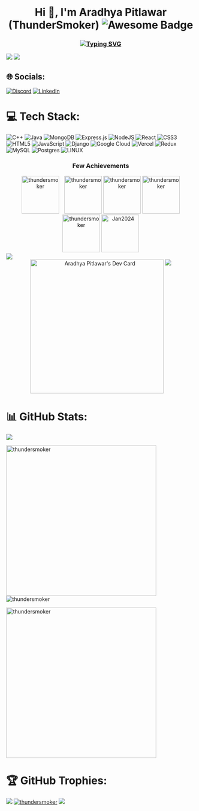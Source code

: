 
<h1 align="center">Hi 👋, I'm Aradhya Pitlawar (ThunderSmoker)  <img src="https://cdn.rawgit.com/sindresorhus/awesome/d7305f38d29fed78fa85652e3a63e154dd8e8829/media/badge.svg" alt="Awesome Badge"/></h1>
<h3 align="center"><a href="https://git.io/typing-svg"><img src="https://readme-typing-svg.demolab.com?font=Fira+Code&duration=2500&pause=1000&center=true&width=435&lines=Competitive+Programming+%F0%9F%A7%91%E2%80%8D%F0%9F%92%BB;Cloud+Computing+%F0%9F%8C%90;DevOps+%F0%9F%97%84%EF%B8%8F;Software_Development+%F0%9F%97%84%EF%B8%8F" alt="Typing SVG" /></a></h3>


<img src = "https://user-images.githubusercontent.com/74038190/225813708-98b745f2-7d22-48cf-9150-083f1b00d6c9.gif">
<img src = "https://user-images.githubusercontent.com/73097560/115834477-dbab4500-a447-11eb-908a-139a6edaec5c.gif">

## 🌐 Socials:
[![Discord](https://img.shields.io/badge/Discord-%237289DA.svg?logo=discord&logoColor=white)](https://discord.gg/693842931311968318) [![LinkedIn](https://img.shields.io/badge/LinkedIn-%230077B5.svg?logo=linkedin&logoColor=white)](https://linkedin.com/in/https://www.linkedin.com/in/aradhya-pitlawar-a09aa622a) 

# 💻 Tech Stack:
![C++](https://img.shields.io/badge/c++-%2300599C.svg?style=for-the-badge&logo=c%2B%2B&logoColor=white) ![Java](https://img.shields.io/badge/java-%23ED8B00.svg?style=for-the-badge&logo=java&logoColor=white) ![MongoDB](https://img.shields.io/badge/MongoDB-%234ea94b.svg?style=for-the-badge&logo=mongodb&logoColor=white) ![Express.js](https://img.shields.io/badge/express.js-%23404d59.svg?style=for-the-badge&logo=express&logoColor=%2361DAFB) ![NodeJS](https://img.shields.io/badge/node.js-6DA55F?style=for-the-badge&logo=node.js&logoColor=white) ![React](https://img.shields.io/badge/react-%2320232a.svg?style=for-the-badge&logo=react&logoColor=%2361DAFB) ![CSS3](https://img.shields.io/badge/css3-%231572B6.svg?style=for-the-badge&logo=css3&logoColor=white) ![HTML5](https://img.shields.io/badge/html5-%23E34F26.svg?style=for-the-badge&logo=html5&logoColor=white) ![JavaScript](https://img.shields.io/badge/javascript-%23323330.svg?style=for-the-badge&logo=javascript&logoColor=%23F7DF1E) ![Django](https://img.shields.io/badge/django-%23092E20.svg?style=for-the-badge&logo=django&logoColor=white) ![Google Cloud](https://img.shields.io/badge/Google%20Cloud-%234285F4.svg?style=for-the-badge&logo=google-cloud&logoColor=white) ![Vercel](https://img.shields.io/badge/vercel-%23000000.svg?style=for-the-badge&logo=vercel&logoColor=white) ![Redux](https://img.shields.io/badge/redux-%23593d88.svg?style=for-the-badge&logo=redux&logoColor=white) ![MySQL](https://img.shields.io/badge/mysql-%2300f.svg?style=for-the-badge&logo=mysql&logoColor=white) ![Postgres](https://img.shields.io/badge/postgres-%23316192.svg?style=for-the-badge&logo=postgresql&logoColor=white) ![LINUX](https://img.shields.io/badge/Linux-FCC624?style=for-the-badge&logo=linux&logoColor=black)
<!-- Badges  -->
<h3 align="center">Few Achievements</h3>

<!-- 100 Days Batch 2022 -->
<div align="center" style="text-align: center;">
  <a href="https://leetcode.com/thundersmoker/" target="_blank" style="display: inline-block; margin-right: 10px;">
    <img src="https://leetcode.com/static/images/badges/2022/gif/2022-annual-100.gif" alt="thundersmoker" height="100" width="100" />
  </a>
  <a href="https://leetcode.com/thundersmoker/" target="_blank" style="display: inline-block;">
    <img src="https://leetcode.com/static/images/badges/2022/gif/2022-12.gif" alt="thundersmoker" height="100" width="100"  />
  </a>
  <a>
    <img src="https://assets.leetcode.com/static_assets/marketing/2023-50.gif" alt="thundersmoker" height="100" width="100"/>
  </a>
  <a>
    <img src="https://assets.leetcode.com/static_assets/others/Knight.gif" alt="thundersmoker" height="100" width="100"/>

  </a>
  <a>
    <img src="https://assets.leetcode.com/static_assets/marketing/2023-100.gif" alt="thundersmoker" height="100" width="100"/>
  </a>
  <a>
    <img src="https://leetcode.com/static/images/badges/2024/gif/2024-01.gif" alt="Jan2024" height="100" widht="100"/>
  </a>
  
</div>
<img src = "https://user-images.githubusercontent.com/73097560/115834477-dbab4500-a447-11eb-908a-139a6edaec5c.gif"/>
<div align="center">
<a href="https://app.daily.dev/thundersmoker"><img src="https://api.daily.dev/devcards/v2/Om9bALys7NZ7STcufD0Uo.png?r=3wv" width="356" alt="Aradhya Pitlawar's Dev Card"/></a>
<img  align=top flex-grow=1 src="https://leetcard.jacoblin.cool/thundersmoker?ext=activity&theme=dark&font=nunito" />
</p>
</div>

# 📊 GitHub Stats:

<img src = "https://user-images.githubusercontent.com/73097560/115834477-dbab4500-a447-11eb-908a-139a6edaec5c.gif">

<p> 
<img align="left" src="https://github-readme-stats.vercel.app/api/top-langs?username=thundersmoker&show_icons=true&theme=algolia&locale=en&layout=compact" alt="thundersmoker"  width=400px/>
  <img align="center" src="https://github-readme-streak-stats.herokuapp.com/?user=thundersmoker&theme=algolia" alt="thundersmoker" />
</p>



<img align="top" src="https://github-readme-stats.vercel.app/api?username=thundersmoker&show_icons=true&theme=algolia&locale=en" alt="thundersmoker" flex-grow=1 width= 400px />


# 🏆 GitHub Trophies:
<img src = "https://user-images.githubusercontent.com/73097560/115834477-dbab4500-a447-11eb-908a-139a6edaec5c.gif">
<a href="https://github.com/ryo-ma/github-profile-trophy"><img src="https://github-profile-trophy.vercel.app/?username=ThunderSmoker&theme=flat&no-frame=false&no-bg=true&margin-w=4" alt="thundersmoker" /></a> 

<img src = "https://user-images.githubusercontent.com/73097560/115834477-dbab4500-a447-11eb-908a-139a6edaec5c.gif">


<!-- Proudly created with GPRM ( https://gprm.itsvg.in ) -->
